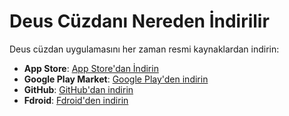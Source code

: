 # Deus Cüzdanı Nereden İndirilir

Deus cüzdan uygulamasını her zaman resmi kaynaklardan indirin:

- **App Store**: [App Store'dan İndirin](https://apps.apple.com/app/bank-bitcoin-wallet/id1447619907?ls=1)
- **Google Play Market**: [Google Play'den indirin](https://play.google.com/store/apps/details?id=io.deuswallet.bankwallet)
- **GitHub**: [GitHub'dan indirin](https://github.com/deuswallet/deus-wallet-android/releases)
- **Fdroid**: [Fdroid'den indirin](https://f-droid.org/en/packages/io.deuswallet.bankwallet/)